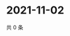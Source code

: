 # 2021-11-02

共 0 条

<!-- BEGIN WEIBO -->
<!-- 最后更新时间 Tue Nov 02 2021 13:07:44 GMT+0800 (China Standard Time) -->

<!-- END WEIBO -->
